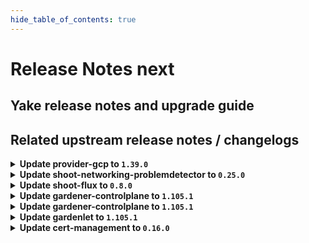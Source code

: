 ```yaml
---
hide_table_of_contents: true
---
```


# Release Notes next

## Yake release notes and upgrade guide

## Related upstream release notes / changelogs


<details>
<summary><b>Update provider-gcp to <code>1.39.0</code></b></summary>

# [gardener/gardener-extension-provider-gcp]

## 📰 Noteworthy

- `[USER]` In order to reduce log events, only the minimal required changes will be made when applying firewall rules using the flow-reconciler. This matches the behaviour of the Terraform-reconciler. by @AndreasBurger [#831]
- `[OPERATOR]` Switch to upstream CCM for kubernetes versions greater than `1.31.0` by @AndreasBurger [#842]
## ✨ New Features

- `[USER]` Enable support for the field `shoot.Spec.CloudProfile` alongside `shoot.Spec.CloudProfileName` and enable the future use of `NamespacedCloudProfile`. by @LucaBernstein [#853]
- `[USER]` The provider-gcp extension does now support shoot clusters with Kubernetes version 1.31. You should consider the [Kubernetes release notes](https://github.com/kubernetes/kubernetes/blob/master/CHANGELOG/CHANGELOG-1.31.md) before upgrading to 1.31.  by @ialidzhikov [#844]
- `[USER]` The admission webhook now validates `CredentialsBinding`s. by @dimityrmirchev [#832]
## 🏃 Others

- `[OPERATOR]` The provider-gcp extension no longer configures min/maxAllowed in any managed VPA resource. by @AndreasBurger [#854]
- `[OPERATOR]` Update CCM and CSI-sidecar containers to latest version by @AndreasBurger [#816]
- `[OPERATOR]` Disable soft-delete for new GCP `backupbuckets`. by @kon-angelo [#834]
- `[DEVELOPER]` Update gardener/gardener to 1.103.0 and golang to 1.23.0 by @hebelsan [#841]

## Helm Charts
- admission-gcp-application: `europe-docker.pkg.dev/gardener-project/releases/charts/gardener/extensions/admission-gcp-application:v1.39.0`
- admission-gcp-runtime: `europe-docker.pkg.dev/gardener-project/releases/charts/gardener/extensions/admission-gcp-runtime:v1.39.0`
- provider-gcp: `europe-docker.pkg.dev/gardener-project/releases/charts/gardener/extensions/provider-gcp:v1.39.0`
## Docker Images
- gardener-extension-admission-gcp: `europe-docker.pkg.dev/gardener-project/releases/gardener/extensions/admission-gcp:v1.39.0`
- gardener-extension-provider-gcp: `europe-docker.pkg.dev/gardener-project/releases/gardener/extensions/provider-gcp:v1.39.0`


</details>

<details>
<summary><b>Update shoot-networking-problemdetector to <code>0.25.0</code></b></summary>

# [gardener/network-problem-detector]

## 📰 Noteworthy

- `[OPERATOR]` `gosec` was introduced for Static Application Security Testing (SAST). by @MartinWeindel [gardener/network-problem-detector#75]
## ✨ New Features

- `[USER]` Support tcp checks for ipv6 endpoints. by @DockToFuture [gardener/network-problem-detector#76]
## 🏃 Others

- `[OPERATOR]` Bumps golang from 1.22.6 to 1.23.0. by @dependabot[bot] [gardener/network-problem-detector#71]
- `[OPERATOR]` Bumps golang from 1.23.0 to 1.23.1. by @dependabot[bot] [gardener/network-problem-detector#73]
- `[OPERATOR]` Bumps golang from 1.22.5 to 1.22.6. by @dependabot[bot] [gardener/network-problem-detector#70]
# [gardener/gardener-extension-shoot-networking-problemdetector]

## ✨ New Features

- `[OPERATOR]` Helm charts of extension and admission controller are published as OCI artifacts now. by @oliver-goetz [#166]
## 🏃 Others

- `[OPERATOR]` Bumps github.com/gardener/gardener from 1.100.0 to 1.101.0. by @dependabot[bot] [#170]
- `[OPERATOR]` Bumps github.com/gardener/gardener from 1.103.0 to 1.105.0. by @dependabot[bot] [#181]
- `[OPERATOR]` Bumps github.com/gardener/gardener from 1.101.0 to 1.102.0. by @dependabot[bot] [#174]
- `[OPERATOR]` `gosec` was introduced for Static Application Security Testing (SAST). by @ScheererJ [#182]
- `[OPERATOR]` Bumps golang from 1.23.1 to 1.23.2. by @dependabot[bot] [#180]
- `[OPERATOR]` Bumps github.com/gardener/gardener from 1.99.0 to 1.100.0. by @dependabot[bot] [#167]

## Helm Charts
- shoot-networking-problemdetector: `europe-docker.pkg.dev/gardener-project/releases/charts/gardener/extensions/shoot-networking-problemdetector:v0.25.0`
## Docker Images
- gardener-extension-shoot-networking-problemdetector: `europe-docker.pkg.dev/gardener-project/releases/gardener/extensions/shoot-networking-problemdetector:v0.25.0`


</details>

<details>
<summary><b>Update shoot-flux to <code>0.8.0</code></b></summary>

## What's Changed
* Add extraSecrets option to create additional Secrets by @maboehm in https://github.com/stackitcloud/gardener-extension-shoot-flux/pull/94
* 🤖 Update k8s.io/utils digest to 49e7df5 by @renovate in https://github.com/stackitcloud/gardener-extension-shoot-flux/pull/90
* 🤖 Update module github.com/ironcore-dev/vgopath to v0.1.6 by @renovate in https://github.com/stackitcloud/gardener-extension-shoot-flux/pull/91
* 🤖 Update module github.com/onsi/ginkgo/v2 to v2.20.2 by @renovate in https://github.com/stackitcloud/gardener-extension-shoot-flux/pull/96
* 🤖 Update module github.com/onsi/gomega to v1.34.2 by @renovate in https://github.com/stackitcloud/gardener-extension-shoot-flux/pull/92
* 🤖 Update module golang.org/x/tools to v0.26.0 by @renovate in https://github.com/stackitcloud/gardener-extension-shoot-flux/pull/86
* 🤖 Update k8s and gardener packages (patch) by @renovate in https://github.com/stackitcloud/gardener-extension-shoot-flux/pull/95
* bump Gardener to `v1.99` by @Duciwuci in https://github.com/stackitcloud/gardener-extension-shoot-flux/pull/97

## New Contributors
* @Duciwuci made their first contribution in https://github.com/stackitcloud/gardener-extension-shoot-flux/pull/97

**Full Changelog**: https://github.com/stackitcloud/gardener-extension-shoot-flux/compare/v0.7.0...v0.8.0

</details>

<details>
<summary><b>Update gardener-controlplane to <code>1.105.1</code></b></summary>

# [gardener/gardener]

## 🐛 Bug Fixes

- `[OPERATOR]` An issue was fixed that cause `gardener-operator` to deploy the `gardenlet` into the runtime cluster instead of another intended remote cluster. by @timuthy [#10631]
- `[OPERATOR]` Fix a bug where the shoot care controller cannot reconcile shoots with `spec.maintenance.confineSpecUpdateRollout=true` and migrated between `secretBindingName` and `credentialsBindingName` until the shoot is reconciled.. by @vpnachev [#10674]

## Helm Charts
- controlplane: `europe-docker.pkg.dev/gardener-project/releases/charts/gardener/controlplane:v1.105.1`
- gardenlet: `europe-docker.pkg.dev/gardener-project/releases/charts/gardener/gardenlet:v1.105.1`
- operator: `europe-docker.pkg.dev/gardener-project/releases/charts/gardener/operator:v1.105.1`
- resource-manager: `europe-docker.pkg.dev/gardener-project/releases/charts/gardener/resource-manager:v1.105.1`
## Docker Images
- admission-controller: `europe-docker.pkg.dev/gardener-project/releases/gardener/admission-controller:v1.105.1`
- apiserver: `europe-docker.pkg.dev/gardener-project/releases/gardener/apiserver:v1.105.1`
- controller-manager: `europe-docker.pkg.dev/gardener-project/releases/gardener/controller-manager:v1.105.1`
- gardenlet: `europe-docker.pkg.dev/gardener-project/releases/gardener/gardenlet:v1.105.1`
- node-agent: `europe-docker.pkg.dev/gardener-project/releases/gardener/node-agent:v1.105.1`
- operator: `europe-docker.pkg.dev/gardener-project/releases/gardener/operator:v1.105.1`
- resource-manager: `europe-docker.pkg.dev/gardener-project/releases/gardener/resource-manager:v1.105.1`
- scheduler: `europe-docker.pkg.dev/gardener-project/releases/gardener/scheduler:v1.105.1`


</details>

<details>
<summary><b>Update gardener-controlplane to <code>1.105.1</code></b></summary>

# [gardener/gardener]

## 🐛 Bug Fixes

- `[OPERATOR]` An issue was fixed that cause `gardener-operator` to deploy the `gardenlet` into the runtime cluster instead of another intended remote cluster. by @timuthy [#10631]
- `[OPERATOR]` Fix a bug where the shoot care controller cannot reconcile shoots with `spec.maintenance.confineSpecUpdateRollout=true` and migrated between `secretBindingName` and `credentialsBindingName` until the shoot is reconciled.. by @vpnachev [#10674]

## Helm Charts
- controlplane: `europe-docker.pkg.dev/gardener-project/releases/charts/gardener/controlplane:v1.105.1`
- gardenlet: `europe-docker.pkg.dev/gardener-project/releases/charts/gardener/gardenlet:v1.105.1`
- operator: `europe-docker.pkg.dev/gardener-project/releases/charts/gardener/operator:v1.105.1`
- resource-manager: `europe-docker.pkg.dev/gardener-project/releases/charts/gardener/resource-manager:v1.105.1`
## Docker Images
- admission-controller: `europe-docker.pkg.dev/gardener-project/releases/gardener/admission-controller:v1.105.1`
- apiserver: `europe-docker.pkg.dev/gardener-project/releases/gardener/apiserver:v1.105.1`
- controller-manager: `europe-docker.pkg.dev/gardener-project/releases/gardener/controller-manager:v1.105.1`
- gardenlet: `europe-docker.pkg.dev/gardener-project/releases/gardener/gardenlet:v1.105.1`
- node-agent: `europe-docker.pkg.dev/gardener-project/releases/gardener/node-agent:v1.105.1`
- operator: `europe-docker.pkg.dev/gardener-project/releases/gardener/operator:v1.105.1`
- resource-manager: `europe-docker.pkg.dev/gardener-project/releases/gardener/resource-manager:v1.105.1`
- scheduler: `europe-docker.pkg.dev/gardener-project/releases/gardener/scheduler:v1.105.1`


</details>

<details>
<summary><b>Update gardenlet to <code>1.105.1</code></b></summary>

# [gardener/gardener]

## 🐛 Bug Fixes

- `[OPERATOR]` An issue was fixed that cause `gardener-operator` to deploy the `gardenlet` into the runtime cluster instead of another intended remote cluster. by @timuthy [#10631]
- `[OPERATOR]` Fix a bug where the shoot care controller cannot reconcile shoots with `spec.maintenance.confineSpecUpdateRollout=true` and migrated between `secretBindingName` and `credentialsBindingName` until the shoot is reconciled.. by @vpnachev [#10674]

## Helm Charts
- controlplane: `europe-docker.pkg.dev/gardener-project/releases/charts/gardener/controlplane:v1.105.1`
- gardenlet: `europe-docker.pkg.dev/gardener-project/releases/charts/gardener/gardenlet:v1.105.1`
- operator: `europe-docker.pkg.dev/gardener-project/releases/charts/gardener/operator:v1.105.1`
- resource-manager: `europe-docker.pkg.dev/gardener-project/releases/charts/gardener/resource-manager:v1.105.1`
## Docker Images
- admission-controller: `europe-docker.pkg.dev/gardener-project/releases/gardener/admission-controller:v1.105.1`
- apiserver: `europe-docker.pkg.dev/gardener-project/releases/gardener/apiserver:v1.105.1`
- controller-manager: `europe-docker.pkg.dev/gardener-project/releases/gardener/controller-manager:v1.105.1`
- gardenlet: `europe-docker.pkg.dev/gardener-project/releases/gardener/gardenlet:v1.105.1`
- node-agent: `europe-docker.pkg.dev/gardener-project/releases/gardener/node-agent:v1.105.1`
- operator: `europe-docker.pkg.dev/gardener-project/releases/gardener/operator:v1.105.1`
- resource-manager: `europe-docker.pkg.dev/gardener-project/releases/gardener/resource-manager:v1.105.1`
- scheduler: `europe-docker.pkg.dev/gardener-project/releases/gardener/scheduler:v1.105.1`


</details>

<details>
<summary><b>Update cert-management to <code>0.16.0</code></b></summary>

# [gardener/cert-management]

## 📰 Noteworthy

- `[OPERATOR]` `gosec` was introduced for Static Application Security Testing (SAST). by @MartinWeindel [#313]
## ✨ New Features

- `[USER]` Istio gateways: Allow to specify namespace for TLS secret by annotation `cert.gardener.cloud/secret-namespace`. by @MartinWeindel [#316]
- `[OPERATOR]` The Helm chart is published as OCI artifacts now. by @rfranzke [#281]
## 🐛 Bug Fixes

- `[USER]` Creating certificates with a given csr referencing a ca issuer do not throw a nil pointer exception anymore  by @RaphaelVogel [#234]
## 🏃 Others

- `[DEVELOPER]` Refactoring: introduce issuer key interface by @MartinWeindel [#240]
- `[OPERATOR]` Bumps golang from 1.22.5 to 1.22.6. by @dependabot[bot] [#253]
- `[OPERATOR]` Add local Kind setup with knot-dns,peeble, and dns-controller-manager by @MartinWeindel [#181]

## Helm Charts
- cert-controller-manager: `europe-docker.pkg.dev/gardener-project/releases/charts/cert-controller-manager:v0.16.0`
## Docker Images
- cert-management: `europe-docker.pkg.dev/gardener-project/releases/cert-controller-manager:v0.16.0`


</details>
